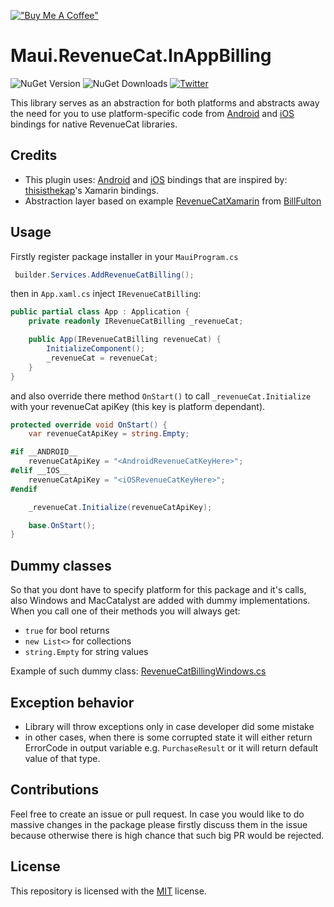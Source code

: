 [!["Buy Me A Coffee"](https://www.buymeacoffee.com/assets/img/custom_images/orange_img.png)](https://www.buymeacoffee.com/kebechet)

# Maui.RevenueCat.InAppBilling
![NuGet Version](https://img.shields.io/nuget/v/Kebechet.Maui.RevenueCat.InAppBilling)
![NuGet Downloads](https://img.shields.io/nuget/dt/Kebechet.Maui.RevenueCat.InAppBilling)
[![Twitter](https://img.shields.io/twitter/url/https/twitter.com/samuel_sidor.svg?style=social&label=Follow%20samuel_sidor)](https://x.com/samuel_sidor)

This library serves as an abstraction for both platforms and abstracts away the need for you to use platform-specific code from [Android](https://github.com/Kebechet/Maui.RevenueCat.InAppBilling/tree/main/src/Maui.RevenueCat.Android) and [iOS](https://github.com/Kebechet/Maui.RevenueCat.InAppBilling/tree/main/src/Maui.RevenueCat.iOS) bindings for native RevenueCat libraries.

## Credits
- This plugin uses: [Android](https://github.com/Kebechet/Maui.RevenueCat.InAppBilling/tree/main/src/Maui.RevenueCat.Android) and [iOS](https://github.com/Kebechet/Maui.RevenueCat.InAppBilling/tree/main/src/Maui.RevenueCat.iOS) bindings that are inspired by: [thisisthekap](https://github.com/thisisthekap)'s Xamarin bindings.
- Abstraction layer based on example [RevenueCatXamarin](https://github.com/BillFulton/RevenueCatXamarin) from [BillFulton](https://github.com/BillFulton)

## Usage
Firstly register package installer in your `MauiProgram.cs`
```csharp
 builder.Services.AddRevenueCatBilling();
```

then in `App.xaml.cs` inject `IRevenueCatBilling`:
```csharp
public partial class App : Application {
    private readonly IRevenueCatBilling _revenueCat;

    public App(IRevenueCatBilling revenueCat) {
        InitializeComponent();
        _revenueCat = revenueCat;
    }
}
```
and also override there method `OnStart()` to call `_revenueCat.Initialize` with your revenueCat apiKey (this key is platform dependant).

```csharp
protected override void OnStart() {
    var revenueCatApiKey = string.Empty;

#if __ANDROID__
    revenueCatApiKey = "<AndroidRevenueCatKeyHere>";
#elif __IOS__
    revenueCatApiKey = "<iOSRevenueCatKeyHere>";
#endif

    _revenueCat.Initialize(revenueCatApiKey);

    base.OnStart();
}
```

## Dummy classes

So that you dont have to specify platform for this package and it's calls, also Windows and MacCatalyst are added with dummy implementations. When you call one of their methods you will always get:
- `true` for bool returns
- `new List<>` for collections
- `string.Empty` for string values

Example of such dummy class: [RevenueCatBillingWindows.cs](Maui.RevenueCat.InAppBilling/Platforms/Windows/RevenueCatBillingWindows.cs)

## Exception behavior
- Library will throw exceptions only in case developer did some mistake
- in other cases, when there is some corrupted state it will either return ErrorCode in output variable e.g. `PurchaseResult` or it will return default value of that type.

## Contributions
Feel free to create an issue or pull request. In case you would like to do massive changes in the package please firstly discuss them in the issue because otherwise there is high chance that such big PR would be rejected.

## License
This repository is licensed with the [MIT](LICENSE.txt) license.
